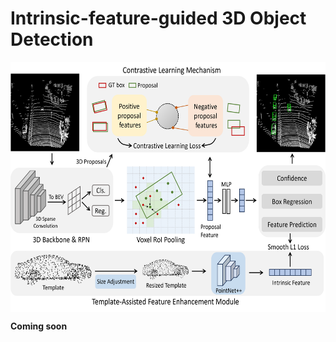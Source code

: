 # Intrinsic-feature-guided 3D Object Detection
<p align="center"> <img src='pipeline.png' align="center" height="400px"> </p>

**Coming soon** 

